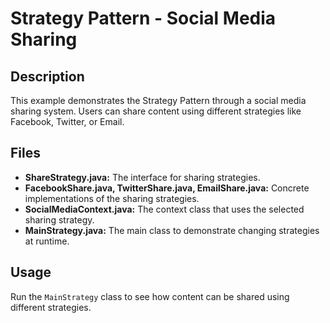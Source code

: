 # Strategy Pattern - Social Media Sharing

## Description
This example demonstrates the Strategy Pattern through a social media sharing system. Users can share content using different strategies like Facebook, Twitter, or Email.

## Files
- **ShareStrategy.java:** The interface for sharing strategies.
- **FacebookShare.java, TwitterShare.java, EmailShare.java:** Concrete implementations of the sharing strategies.
- **SocialMediaContext.java:** The context class that uses the selected sharing strategy.
- **MainStrategy.java:** The main class to demonstrate changing strategies at runtime.

## Usage
Run the `MainStrategy` class to see how content can be shared using different strategies.
